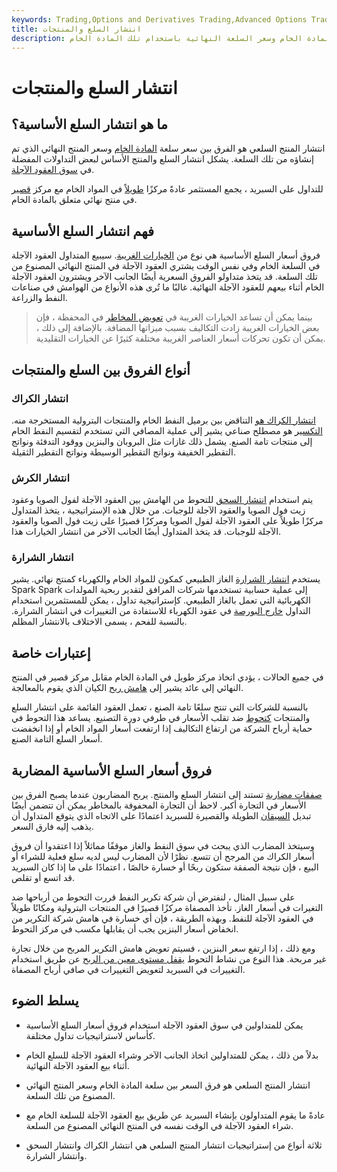 ```yaml
---
keywords: Trading,Options and Derivatives Trading,Advanced Options Trading Concepts,Options and Derivatives,Advanced Concepts
title: انتشار السلع والمنتجات
description: يقيس انتشار المنتج السلعي الفرق بين سعر المادة الخام وسعر السلعة النهائية باستخدام تلك المادة الخام.
---
```


# انتشار السلع والمنتجات
## ما هو انتشار السلع الأساسية؟

انتشار المنتج السلعي هو الفرق بين سعر سلعة [المادة الخام](/rawmaterials) وسعر المنتج النهائي الذي تم إنشاؤه من تلك السلعة. يشكل انتشار السلع والمنتج الأساس لبعض التداولات المفضلة في [سوق العقود الآجلة](/futuresmarket).

للتداول على السبريد ، يجمع المستثمر عادةً مركزًا [طويلاً](/long) في المواد الخام مع مركز [قصير](/short) في منتج نهائي متعلق بالمادة الخام.

## فهم انتشار السلع الأساسية

فروق أسعار السلع الأساسية هي نوع من [الخيارات الغريبة](/exoticoption). سيبيع المتداول العقود الآجلة في السلعة الخام وفي نفس الوقت يشتري العقود الآجلة في المنتج النهائي المصنوع من تلك السلعة. قد يتخذ متداولو الفروق السعرية أيضًا الجانب الآخر ويشترون العقود الآجلة الخام أثناء بيعهم للعقود الآجلة النهائية. غالبًا ما تُرى هذه الأنواع من الهوامش في صناعات النفط والزراعة.

> بينما يمكن أن تساعد الخيارات الغريبة في [تعويض المخاطر](/risk) في المحفظة ، فإن بعض الخيارات الغريبة زادت التكاليف بسبب ميزاتها المضافة. بالإضافة إلى ذلك ، يمكن أن تكون تحركات أسعار العناصر الغريبة مختلفة كثيرًا عن الخيارات التقليدية.

>

## أنواع الفروق بين السلع والمنتجات

### انتشار الكراك

[انتشار الكراك هو](/crackspread) التناقض بين برميل النفط الخام والمنتجات البترولية المستخرجة منه. [التكسير](/cracking) هو مصطلح صناعي يشير إلى عملية المصافي التي تستخدم لتقسيم النفط الخام إلى منتجات تامة الصنع. يشمل ذلك غازات مثل البروبان والبنزين ووقود التدفئة ونواتج التقطير الخفيفة ونواتج التقطير الوسيطة ونواتج التقطير الثقيلة.

### انتشار الكرش

يتم استخدام [انتشار السحق](/crushspread) للتحوط من الهامش بين العقود الآجلة لفول الصويا وعقود زيت فول الصويا والعقود الآجلة للوجبات. من خلال هذه الإستراتيجية ، يتخذ المتداول مركزًا طويلاً على العقود الآجلة لفول الصويا ومركزًا قصيرًا على زيت فول الصويا والعقود الآجلة للوجبات. قد يتخذ المتداول أيضًا الجانب الآخر من انتشار الخيارات هذا.

### انتشار الشرارة

يستخدم [انتشار الشرارة](/sparkspread) الغاز الطبيعي كمكون للمواد الخام والكهرباء كمنتج نهائي. يشير Spark Spark إلى عملية حسابية تستخدمها شركات المرافق لتقدير ربحية المولدات الكهربائية التي تعمل بالغاز الطبيعي. كإستراتيجية تداول ، يمكن للمستثمرين استخدام التداول [خارج البورصة](/otc) في عقود الكهرباء للاستفادة من التغييرات في انتشار الشرارة. بالنسبة للفحم ، يسمى الاختلاف بالانتشار المظلم.

## إعتبارات خاصة

في جميع الحالات ، يؤدي اتخاذ مركز طويل في المادة الخام مقابل مركز قصير في المنتج النهائي إلى عائد يشير إلى [هامش ربح](/profitmargin) الكيان الذي يقوم بالمعالجة.

بالنسبة للشركات التي تنتج سلعًا تامة الصنع ، تعمل العقود القائمة على انتشار السلع والمنتجات [كتحوط](/hedge) ضد تقلب الأسعار في طرفي دورة التصنيع. يساعد هذا التحوط في حماية أرباح الشركة من ارتفاع التكاليف إذا ارتفعت أسعار المواد الخام أو إذا انخفضت أسعار السلع التامة الصنع.

## فروق أسعار السلع الأساسية المضاربة

[صفقات مضاربة](/speculation) تستند إلى انتشار السلع والمنتج. يربح المضاربون عندما يصبح الفرق بين الأسعار في التجارة أكبر. لاحظ أن التجارة المحفوفة بالمخاطر يمكن أن تتضمن أيضًا تبديل [السيقان](/leg) الطويلة والقصيرة للسبريد اعتمادًا على الاتجاه الذي يتوقع المتداول أن يذهب إليه فارق السعر.

وسيتخذ المضارب الذي يبحث في سوق النفط والغاز موقفًا مماثلاً إذا اعتقدوا أن فروق أسعار الكراك من المرجح أن تتسع. نظرًا لأن المضارب ليس لديه سلع فعلية للشراء أو البيع ، فإن نتيجة الصفقة ستكون ربحًا أو خسارة خالصًا ، اعتمادًا على ما إذا كان السبريد قد اتسع أو تقلص.

على سبيل المثال ، لنفترض أن شركة تكرير النفط قررت التحوط من أرباحها ضد التغيرات في أسعار الغاز. تأخذ المصفاة مركزًا قصيرًا في المنتجات البترولية ومكانًا طويلاً في العقود الآجلة للنفط. وبهذه الطريقة ، فإن أي خسارة في هامش شركة التكرير من انخفاض أسعار البنزين يجب أن يقابلها مكسب في مركز التحوط.

ومع ذلك ، إذا ارتفع سعر البنزين ، فسيتم تعويض هامش التكرير المربح من خلال تجارة غير مربحة. هذا النوع من نشاط التحوط [يقفل مستوى معين من الربح](/lock_in_profits) عن طريق استخدام التغييرات في السبريد لتعويض التغييرات في صافي أرباح المصفاة.

## يسلط الضوء

- يمكن للمتداولين في سوق العقود الآجلة استخدام فروق أسعار السلع الأساسية كأساس لاستراتيجيات تداول مختلفة.

- بدلاً من ذلك ، يمكن للمتداولين اتخاذ الجانب الآخر وشراء العقود الآجلة للسلع الخام أثناء بيع العقود الآجلة النهائية.

- انتشار المنتج السلعي هو فرق السعر بين سلعة المادة الخام وسعر المنتج النهائي المصنوع من تلك السلعة.

- عادةً ما يقوم المتداولون بإنشاء السبريد عن طريق بيع العقود الآجلة للسلعة الخام مع شراء العقود الآجلة في الوقت نفسه في المنتج النهائي المصنوع من السلعة.

- ثلاثة أنواع من إستراتيجيات انتشار المنتج السلعي هي انتشار الكراك وانتشار السحق وانتشار الشرارة.

